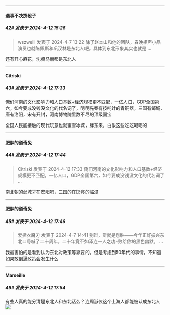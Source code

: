 ﻿
*****

####  遇事不决掷骰子  
##### 42#       发表于 2024-4-12 15:26

<blockquote>wszweill 发表于 2024-4-7 13:22
除了赵本山和他的团队，春晚相声小品演员也就陈佩斯和巩汉林是东北人吧。具体到东北形象其实也就是 ...</blockquote>
还有开心麻花，沈腾马丽都是东北人


*****

####  Citriski  
##### 43#       发表于 2024-4-12 17:33

俺们河南的文化影响力和人口基数+经济规模更不匹配，一亿人口，GDP全国第六，如今要成没钱没文化的代名词了，明明先秦有按吨计的青铜器，三国有邺城，唐有洛阳，宋有开封，河南博物院里数不尽的顶级国宝

全国人民能接触的现代玩意也就蜜雪冰城，胖东来，白象这些吃吃喝喝的


*****

####  肥胖的道奇兔  
##### 44#       发表于 2024-4-12 17:44

<blockquote>Citriski 发表于 2024-4-12 17:33
俺们河南的文化影响力和人口基数+经济规模更不匹配，一亿人口，GDP全国第六，如今要成没钱没文化的代名词了 ...</blockquote>
南北朝的邺城才在安阳吧，三国的在邯郸的临漳


*****

####  肥胖的道奇兔  
##### 45#       发表于 2024-4-12 17:46

<blockquote>爱撕衣魔刃 发表于 2024-4-7 14:41
别辩，辩就是您胜——今年正好振兴东北口号喊了二十周年，二十年竟不如泽连一人之功~败给你的黑色幽默。 ...</blockquote>
我最害怕的是看到认为东北对政策等靠要的。但是考虑到50年代的事情，不知道如果敢倒逼政策会发生什么


*****

####  Marseille  
##### 46#       发表于 2024-4-12 17:54

有些人真的能分清楚东北人和东北话么？连周淑仪这个上海人都能被认成东北人<img src="https://static.saraba1st.com/image/smiley/face2017/048.png" referrerpolicy="no-referrer">

